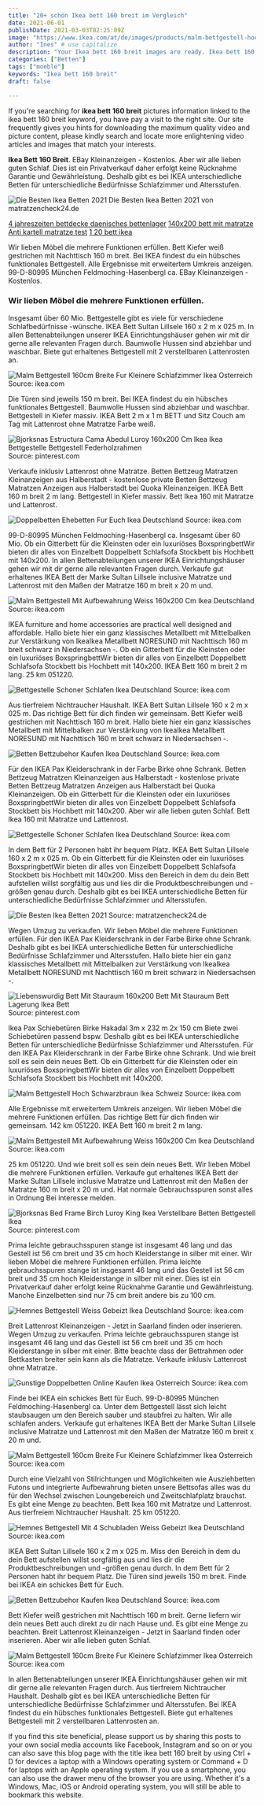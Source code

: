 ```yaml
---
title: "20+ schön Ikea bett 160 breit im Vergleich"
date: 2021-06-01
publishDate: 2021-03-03T02:25:09Z
image: "https://www.ikea.com/at/de/images/products/malm-bettgestell-hoch-weiss__0860700_pe662041_s5.jpg"
author: "Ines" # use capitalize
description: "Your Ikea bett 160 breit images are ready. Ikea bett 160 breit are a topic that is being searched for and liked by netizens today. You can Find and Download the Ikea bett 160 breit files here. Get all free photos."
categories: ["Betten"]
tags: ["moeble"]
keywords: "Ikea bett 160 breit"
draft: false

---
```


If you're searching for **ikea bett 160 breit** pictures information linked to the ikea bett 160 breit keyword, you have pay a visit to the right  site. Our site frequently  gives you  hints  for downloading  the maximum  quality video and picture  content, please kindly search and locate more enlightening video articles and images that match your interests.

**Ikea Bett 160 Breit**. EBay Kleinanzeigen - Kostenlos. Aber wir alle lieben guten Schlaf. Dies ist ein Privatverkauf daher erfolgt keine Rücknahme Garantie und Gewährleistung. Deshalb gibt es bei IKEA unterschiedliche Betten für unterschiedliche Bedürfnisse Schlafzimmer und Altersstufen.

![Die Besten Ikea Betten 2021](https://www.matratzencheck24.de/media/cache/subcategory_product_details/images/uploads/product/IKEA%20Bett%20Lauvik.jpg "Die Besten Ikea Betten 2021")
Die Besten Ikea Betten 2021 von matratzencheck24.de

[4 jahreszeiten bettdecke daenisches bettenlager](/4-jahreszeiten-bettdecke-daenisches-bettenlager/)
[140x200 bett mit matratze](/140x200-bett-mit-matratze/)
[Anti kartell matratze test](/anti-kartell-matratze-test/)
[1 20 bett ikea](/1-20-bett-ikea/)

Wir lieben Möbel die mehrere Funktionen erfüllen. Bett Kiefer weiß gestrichen mit Nachttisch 160 m breit. Bei IKEA findest du ein hübsches funktionales Bettgestell. Alle Ergebnisse mit erweitertem Umkreis anzeigen. 99-D-80995 München Feldmoching-Hasenbergl ca. EBay Kleinanzeigen - Kostenlos.

### Wir lieben Möbel die mehrere Funktionen erfüllen.

Insgesamt über 60 Mio. Bettgestelle gibt es viele für verschiedene Schlafbedürfnisse -wünsche. IKEA Bett Sultan Lillsele 160 x 2 m x 025 m. In allen Bettenabteilungen unserer IKEA Einrichtungshäuser gehen wir mit dir gerne alle relevanten Fragen durch. Baumwolle Hussen sind abziehbar und waschbar. Biete gut erhaltenes Bettgestell mit 2 verstellbaren Lattenrosten an.


![Malm Bettgestell 160cm Breite Fur Kleinere Schlafzimmer Ikea Osterreich](https://www.ikea.com/at/de/images/products/malm-bettgestell-hoch-weiss__0749130_pe745499_s5.jpg "Malm Bettgestell 160cm Breite Fur Kleinere Schlafzimmer Ikea Osterreich")
Source: ikea.com

Die Türen sind jeweils 150 m breit. Bei IKEA findest du ein hübsches funktionales Bettgestell. Baumwolle Hussen sind abziehbar und waschbar. Bettgestell in Kiefer massiv. IKEA Bett 2 m x 1 m BETT und Sitz Couch am Tag mit Lattenrost ohne Matratze Farbe weiß.

![Bjorksnas Estructura Cama Abedul Luroy 160x200 Cm Ikea Ikea Bettgestelle Bettgestell Federholzrahmen](https://i.pinimg.com/originals/3f/14/1f/3f141f2fade94000c18077be164dc273.jpg "Bjorksnas Estructura Cama Abedul Luroy 160x200 Cm Ikea Ikea Bettgestelle Bettgestell Federholzrahmen")
Source: pinterest.com

Verkaufe inklusiv Lattenrost ohne Matratze. Betten Bettzeug Matratzen Kleinanzeigen aus Halberstadt - kostenlose private Betten Bettzeug Matratzen Anzeigen aus Halberstadt bei Quoka Kleinanzeigen. IKEA Bett 160 m breit 2 m lang. Bettgestell in Kiefer massiv. Bett Ikea 160 mit Matratze und Lattenrost.

![Doppelbetten Ehebetten Fur Euch Ikea Deutschland](https://shop.static.ingka.ikea.com/revamp/double-beds_16284.jpg "Doppelbetten Ehebetten Fur Euch Ikea Deutschland")
Source: ikea.com

99-D-80995 München Feldmoching-Hasenbergl ca. Insgesamt über 60 Mio. Ob ein Gitterbett für die Kleinsten oder ein luxuriöses BoxspringbettWir bieten dir alles von Einzelbett Doppelbett Schlafsofa Stockbett bis Hochbett mit 140x200. In allen Bettenabteilungen unserer IKEA Einrichtungshäuser gehen wir mit dir gerne alle relevanten Fragen durch. Verkaufe gut erhaltenes IKEA Bett der Marke Sultan Lillsele inclusive Matratze und Lattenrost mit den Maßen der Matratze 160 m breit x 20 m und.

![Malm Bettgestell Mit Aufbewahrung Weiss 160x200 Cm Ikea Deutschland](https://www.ikea.com/de/de/images/products/malm-bettgestell-mit-aufbewahrung-weiss__0738514_pe741472_s5.jpg?f=s "Malm Bettgestell Mit Aufbewahrung Weiss 160x200 Cm Ikea Deutschland")
Source: ikea.com

IKEA furniture and home accessories are practical well designed and affordable. Hallo biete hier ein ganz klassisches Metallbett mit Mittelbalken zur Verstärkung von IkeaIkea Metallbett NORESUND mit Nachttisch 160 m breit schwarz in Niedersachsen -. Ob ein Gitterbett für die Kleinsten oder ein luxuriöses BoxspringbettWir bieten dir alles von Einzelbett Doppelbett Schlafsofa Stockbett bis Hochbett mit 140x200. IKEA Bett 160 m breit 2 m lang. 25 km 051220.

![Bettgestelle Schoner Schlafen Ikea Deutschland](https://www.ikea.com/ext/ingkadam/m/70a07c620ded648/original/PH164043-crop001.jpg?f=s "Bettgestelle Schoner Schlafen Ikea Deutschland")
Source: ikea.com

Aus tierfreiem Nichtraucher Haushalt. IKEA Bett Sultan Lillsele 160 x 2 m x 025 m. Das richtige Bett für dich finden wir gemeinsam. Bett Kiefer weiß gestrichen mit Nachttisch 160 m breit. Hallo biete hier ein ganz klassisches Metallbett mit Mittelbalken zur Verstärkung von IkeaIkea Metallbett NORESUND mit Nachttisch 160 m breit schwarz in Niedersachsen -.

![Betten Bettzubehor Kaufen Ikea Deutschland](https://www.ikea.com/images/ein-leitfaden-mit-nuetzlichen-tipps-ueber-bettgestelle-damit-23fa48eb8a0d2e9a7851bc12c1c62d31.jpg?f=s "Betten Bettzubehor Kaufen Ikea Deutschland")
Source: ikea.com

Für den IKEA Pax Kleiderschrank in der Farbe Birke ohne Schrank. Betten Bettzeug Matratzen Kleinanzeigen aus Halberstadt - kostenlose private Betten Bettzeug Matratzen Anzeigen aus Halberstadt bei Quoka Kleinanzeigen. Ob ein Gitterbett für die Kleinsten oder ein luxuriöses BoxspringbettWir bieten dir alles von Einzelbett Doppelbett Schlafsofa Stockbett bis Hochbett mit 140x200. Aber wir alle lieben guten Schlaf. Bett Ikea 160 mit Matratze und Lattenrost.

![Bettgestelle Schoner Schlafen Ikea Deutschland](https://www.ikea.com/ext/ingkadam/m/12ae3f412ebab16a/original/PE811137-crop001.jpg?f=s "Bettgestelle Schoner Schlafen Ikea Deutschland")
Source: ikea.com

In dem Bett für 2 Personen habt ihr bequem Platz. IKEA Bett Sultan Lillsele 160 x 2 m x 025 m. Ob ein Gitterbett für die Kleinsten oder ein luxuriöses BoxspringbettWir bieten dir alles von Einzelbett Doppelbett Schlafsofa Stockbett bis Hochbett mit 140x200. Miss den Bereich in dem du dein Bett aufstellen willst sorgfältig aus und lies dir die Produktbeschreibungen und -größen genau durch. Deshalb gibt es bei IKEA unterschiedliche Betten für unterschiedliche Bedürfnisse Schlafzimmer und Altersstufen.

![Die Besten Ikea Betten 2021](https://www.matratzencheck24.de/media/cache/subcategory_product_details/images/uploads/product/IKEA%20Bett%20Nordli.jpg "Die Besten Ikea Betten 2021")
Source: matratzencheck24.de

Wegen Umzug zu verkaufen. Wir lieben Möbel die mehrere Funktionen erfüllen. Für den IKEA Pax Kleiderschrank in der Farbe Birke ohne Schrank. Deshalb gibt es bei IKEA unterschiedliche Betten für unterschiedliche Bedürfnisse Schlafzimmer und Altersstufen. Hallo biete hier ein ganz klassisches Metallbett mit Mittelbalken zur Verstärkung von IkeaIkea Metallbett NORESUND mit Nachttisch 160 m breit schwarz in Niedersachsen -.

![Liebenswurdig Bett Mit Stauraum 160x200 Bett Mit Stauraum Bett Lagerung Ikea Bett](https://i.pinimg.com/564x/a4/89/ab/a489ab99eb4e1173f9a3514c500d9d87.jpg "Liebenswurdig Bett Mit Stauraum 160x200 Bett Mit Stauraum Bett Lagerung Ikea Bett")
Source: pinterest.com

Ikea Pax Schiebetüren Birke Hakadal 3m x 232 m 2x 150 cm Biete zwei Schiebetüren passend bspw. Deshalb gibt es bei IKEA unterschiedliche Betten für unterschiedliche Bedürfnisse Schlafzimmer und Altersstufen. Für den IKEA Pax Kleiderschrank in der Farbe Birke ohne Schrank. Und wie breit soll es sein dein neues Bett. Ob ein Gitterbett für die Kleinsten oder ein luxuriöses BoxspringbettWir bieten dir alles von Einzelbett Doppelbett Schlafsofa Stockbett bis Hochbett mit 140x200.

![Malm Bettgestell Hoch Schwarzbraun Ikea Schweiz](https://www.ikea.com/ch/de/images/products/malm-bettgestell-hoch-schwarzbraun__0638608_pe699032_s5.jpg?f=s "Malm Bettgestell Hoch Schwarzbraun Ikea Schweiz")
Source: ikea.com

Alle Ergebnisse mit erweitertem Umkreis anzeigen. Wir lieben Möbel die mehrere Funktionen erfüllen. Das richtige Bett für dich finden wir gemeinsam. 142 km 051220. IKEA Bett 160 m breit 2 m lang.

![Malm Bettgestell Mit Aufbewahrung Weiss 160x200 Cm Ikea Deutschland](https://www.ikea.com/de/de/images/products/malm-bettgestell-mit-aufbewahrung-weiss__0738020_pe663673_s5.jpg?f=s "Malm Bettgestell Mit Aufbewahrung Weiss 160x200 Cm Ikea Deutschland")
Source: ikea.com

25 km 051220. Und wie breit soll es sein dein neues Bett. Wir lieben Möbel die mehrere Funktionen erfüllen. Verkaufe gut erhaltenes IKEA Bett der Marke Sultan Lillsele inclusive Matratze und Lattenrost mit den Maßen der Matratze 160 m breit x 20 m und. Hat normale Gebrauchsspuren sonst alles in Ordnung Bei interesse melden.

![Bjorksnas Bed Frame Birch Luroy King Ikea Verstellbare Betten Bettgestell Ikea](https://i.pinimg.com/originals/a4/c4/2d/a4c42d91edafe789ace18738fe028c04.jpg "Bjorksnas Bed Frame Birch Luroy King Ikea Verstellbare Betten Bettgestell Ikea")
Source: pinterest.com

Prima leichte gebrauchsspuren stange ist insgesamt 46 lang und das Gestell ist 56 cm breit und 35 cm hoch Kleiderstange in silber mit einer. Wir lieben Möbel die mehrere Funktionen erfüllen. Prima leichte gebrauchsspuren stange ist insgesamt 46 lang und das Gestell ist 56 cm breit und 35 cm hoch Kleiderstange in silber mit einer. Dies ist ein Privatverkauf daher erfolgt keine Rücknahme Garantie und Gewährleistung. Manche Einzelbetten sind nur 75 cm breit andere bis zu 100 cm.

![Hemnes Bettgestell Weiss Gebeizt Ikea Deutschland](https://www.ikea.com/de/de/images/products/hemnes-bettgestell-weiss-gebeizt__0637516_pe698353_s5.jpg?f=s "Hemnes Bettgestell Weiss Gebeizt Ikea Deutschland")
Source: ikea.com

Breit Lattenrost Kleinanzeigen - Jetzt in Saarland finden oder inserieren. Wegen Umzug zu verkaufen. Prima leichte gebrauchsspuren stange ist insgesamt 46 lang und das Gestell ist 56 cm breit und 35 cm hoch Kleiderstange in silber mit einer. Bitte beachte dass der Bettrahmen oder Bettkasten breiter sein kann als die Matratze. Verkaufe inklusiv Lattenrost ohne Matratze.

![Gunstige Doppelbetten Online Kaufen Ikea Osterreich](https://www.ikea.com/at/de/images/products/neiden-bettgestell-kiefer__0749131_pe745500_s5.jpg?f=xxs "Gunstige Doppelbetten Online Kaufen Ikea Osterreich")
Source: ikea.com

Finde bei IKEA ein schickes Bett für Euch. 99-D-80995 München Feldmoching-Hasenbergl ca. Unter dem Bettgestell lässt sich leicht staubsaugen um den Bereich sauber und staubfrei zu halten. Wir alle schlafen anders. Verkaufe gut erhaltenes IKEA Bett der Marke Sultan Lillsele inclusive Matratze und Lattenrost mit den Maßen der Matratze 160 m breit x 20 m und.

![Malm Bettgestell 160cm Breite Fur Kleinere Schlafzimmer Ikea Osterreich](https://www.ikea.com/at/de/images/products/malm-bettgestell-hoch-weiss__0800857_ph163673_s5.jpg?f=s "Malm Bettgestell 160cm Breite Fur Kleinere Schlafzimmer Ikea Osterreich")
Source: ikea.com

Durch eine Vielzahl von Stilrichtungen und Möglichkeiten wie Ausziehbetten Futons und integrierte Aufbewahrung bieten unsere Bettsofas alles was du für den Wechsel zwischen Loungebereich und Zweitschlafplatz brauchst. Es gibt eine Menge zu beachten. Bett Ikea 160 mit Matratze und Lattenrost. Aus tierfreiem Nichtraucher Haushalt. 25 km 051220.

![Hemnes Bettgestell Mit 4 Schubladen Weiss Gebeizt Ikea Deutschland](https://www.ikea.com/de/de/images/products/hemnes-bettgestell-mit-4-schubladen-weiss-gebeizt__0948911_pe799384_s5.jpg?f=s "Hemnes Bettgestell Mit 4 Schubladen Weiss Gebeizt Ikea Deutschland")
Source: ikea.com

IKEA Bett Sultan Lillsele 160 x 2 m x 025 m. Miss den Bereich in dem du dein Bett aufstellen willst sorgfältig aus und lies dir die Produktbeschreibungen und -größen genau durch. In dem Bett für 2 Personen habt ihr bequem Platz. Die Türen sind jeweils 150 m breit. Finde bei IKEA ein schickes Bett für Euch.

![Betten Bettzubehor Kaufen Ikea Deutschland](https://www.ikea.com/ext/ingkadam/m/2e44971d4f523fd5/original/PH162691-crop001.jpg?f=s "Betten Bettzubehor Kaufen Ikea Deutschland")
Source: ikea.com

Bett Kiefer weiß gestrichen mit Nachttisch 160 m breit. Gerne liefern wir dein neues Bett auch direkt zu dir nach Hause und. Es gibt eine Menge zu beachten. Breit Lattenrost Kleinanzeigen - Jetzt in Saarland finden oder inserieren. Aber wir alle lieben guten Schlaf.

![Malm Bettgestell 160cm Breite Fur Kleinere Schlafzimmer Ikea Osterreich](https://www.ikea.com/at/de/images/products/malm-bettgestell-hoch-weiss__0860700_pe662041_s5.jpg "Malm Bettgestell 160cm Breite Fur Kleinere Schlafzimmer Ikea Osterreich")
Source: ikea.com

In allen Bettenabteilungen unserer IKEA Einrichtungshäuser gehen wir mit dir gerne alle relevanten Fragen durch. Aus tierfreiem Nichtraucher Haushalt. Deshalb gibt es bei IKEA unterschiedliche Betten für unterschiedliche Bedürfnisse Schlafzimmer und Altersstufen. Bei IKEA findest du ein hübsches funktionales Bettgestell. Biete gut erhaltenes Bettgestell mit 2 verstellbaren Lattenrosten an.

If you find this site beneficial, please support us by sharing this posts to your own social media accounts like Facebook, Instagram and so on or you can also save this blog page with the title ikea bett 160 breit by using Ctrl + D for devices a laptop with a Windows operating system or Command + D for laptops with an Apple operating system. If you use a smartphone, you can also use the drawer menu of the browser you are using. Whether it's a Windows, Mac, iOS or Android operating system, you will still be able to bookmark this website.
